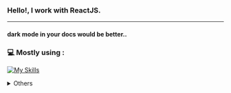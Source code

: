 <h3>Hello!, I work with ReactJS.</h3>

<hr />

#### dark mode in your docs would be better..

<h3>💻 Mostly using :</h3>

[![My Skills](https://skillicons.dev/icons?i=ts,nodejs,postgres,react,nextjs,tailwind)](https://skillicons.dev)

<details>
<summary>Others</summary>

<h3>interested in :</h3>

[![curious](https://skillicons.dev/icons?i=go,docker,nest,vue)](https://skillicons.dev)

  <details>
  <summary>Github Stats ⚡</summary>
  
  <a href="#">![Github stats](https://github-readme-stats.vercel.app/api?username=yogyy&theme=blueberry&count_private=true&hide_border=true&line_height=20)</a>
  <a href="#">![Top Langs](https://github-readme-stats.vercel.app/api/top-langs/?username=yogyy&layout=compact&theme=blueberry&count_private=true&hide_border=true)</a>
  </details>

</details>
